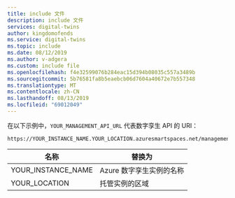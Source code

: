 ```yaml
---
title: include 文件
description: include 文件
services: digital-twins
author: kingdomofends
ms.service: digital-twins
ms.topic: include
ms.date: 08/12/2019
ms.author: v-adgera
ms.custom: include file
ms.openlocfilehash: f4e32599076b284eac15d394b08035c557a3489b
ms.sourcegitcommit: 5b76581fa8b5eaebcb06d7604a40672e7b557348
ms.translationtype: MT
ms.contentlocale: zh-CN
ms.lasthandoff: 08/13/2019
ms.locfileid: "69012049"
---
```

在以下示例中，`YOUR_MANAGEMENT_API_URL` 代表数字孪生 API 的 URI：

```plaintext
https://YOUR_INSTANCE_NAME.YOUR_LOCATION.azuresmartspaces.net/management/api/v1.0
```

| 名称 | 替换为 |
| --- | --- |
| YOUR_INSTANCE_NAME | Azure 数字孪生实例的名称 |
| YOUR_LOCATION | 托管实例的区域 |
